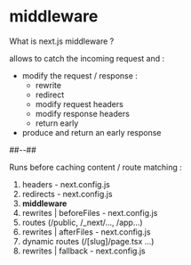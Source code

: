 <!-- .slide: class="two-column with-code " -->

# middleware

What is next.js middleware ? <br/>

allows to catch the incoming request and :

- modify the request / response :
  - rewrite
  - redirect
  - modify request headers
  - modify response headers
  - return early
- produce and return an early response

##--##

Runs before caching content / route matching :

1. headers - next.config.js
2. redirects - next.config.js
3. **middleware**
4. rewrites | beforeFiles - next.config.js
5. routes (/public, /\_next/..., /app...)
6. rewrites | afterFiles - next.config.js
7. dynamic routes (/[slug]/page.tsx ...)
8. rewrites | fallback - next.config.js
